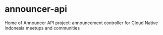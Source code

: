 # announcer-api
Home of Announcer API project: announcement controller for Cloud Native Indonesia meetups and communities

